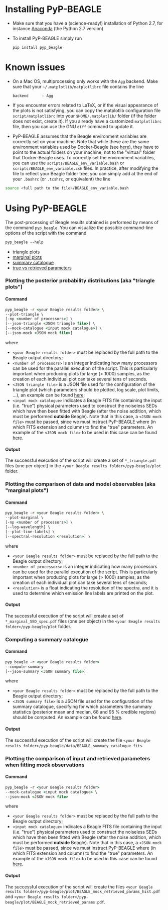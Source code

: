 # Installing PyP-BEAGLE

* Make sure that you have a (science-ready!) installation of Python 2.7, for instance [Anaconda](https://www.continuum.io/downloads) (the Python 2.7 version)

* To install PyP-BEAGLE simply run
  ```
  pip install pyp_beagle
  ```

# Known issues

* On a Mac OS, multiprocessing only works with the ``Agg`` backend. Make sure that your ``~/.matplotlib/matplotlibrc`` file contains the line
  ```
  backend      : Agg
  ```

* If you encounter errors related to LaTeX, or if the visual appearance of the plots is not satisfying, you can copy the matplotlib configuration file ``script/matplotlibrc`` into your ``$HOME/.matplotlib/`` folder (if the folder does not exist, create it). If you already have a customized  ``matplotlibrc`` file, then you can use the GNU ``diff`` command to update it.

* PyP-BEAGLE assumes that the Beagle environment variables are correctly set on your machine. Note that while these are the same environment variables used by Docker-Beagle (see [here](https://github.com/jacopo-chevallard/BEAGLE-general/wiki#running-beagle)), they have to point to the actual folders on your machine, not to the "virtual" folder that Docker-Beagle uses. To correctly set the environment variables, you can use the ``scripts/BEAGLE_env_variable.bash`` or ``scripts/BEAGLE_env_variable.csh`` files. In practice, after modifying the file to reflect your Beagle folder tree, you can simply add at the end of your ``.bashrc`` (or ``.tcshrc``, or equivalent) the line
 ```bash
 source <full path to the file>/BEAGLE_env_variable.bash
 ```

# Using PyP-BEAGLE

The post-processing of Beagle results obtained is performed by means of the command ``pyp_beagle``. You can visualize the possible command-line options of the script with the command
```csh
pyp_beagle --help
```

* [triangle plots](#plotting-the-posterior-probability-distributions-aka-triangle-plots)
* [marginal plots](#plotting-the-comparison-of-data-and-model-observables-aka-marginal-plots)
* [summary catalogue](#computing-a-summary-catalogue)
* [true vs retrieved parameters](#plotting-the-comparison-of-input-and-retrieved-parameters-when-fitting-mock-observations)

### Plotting the posterior probability distributions (aka "triangle plots")

#### Command

```csh
pyp_beagle -r <your Beagle results folder> \
--plot-triangle \
[-np <number of processors>] \
[--json-triangle <JSON triangle file>] \
[--mock-catalogue <input mock catalogue>] \
[--json-mock <JSON mock file>]
```

where
* ``<your Beagle results folder>`` must be replaced by the full path to the Beagle output directory;
* ``<number of processors>`` is an integer indicating how many processors can be used for the parallel execution of the script. This is particularly important when producing plots for large (> 1000) samples, as the creation of each individual plot can take several tens of seconds.
* ``<JSON triangle file>`` is a JSON file used for the configuration of the triangle plot (which parameters should be plotted, log scale, plot limits, ...), an example can be found [here](https://github.com/jacopo-chevallard/PyP-BEAGLE/blob/0996fd3c6b271e15452b7edee6627bc7fbc68675/PyP-BEAGLE/files/params_names.json);
* ``<input mock catalogue>`` indicates a Beagle FITS file containing the input (i.e. "true") physical parameters used to construct the noiseless SEDs which have then been fitted with Beagle (after the noise addition, which must be performed **outside** Beagle). Note that in this case, a ``<JSON mock file>`` must be passed, since we must instruct PyP-BEAGLE where (in which FITS extension and column) to find the "true" parameters. An example of the ``<JSON mock file>`` to be used in this case can be found [here](https://github.com/jacopo-chevallard/PyP-BEAGLE/blob/0996fd3c6b271e15452b7edee6627bc7fbc68675/PyP-BEAGLE/files/params_names_mock.json).


#### Output

The successful execution of the script will create a set of ``*_triangle.pdf`` files (one per object) in the ``<your Beagle results folder>/pyp-beagle/plot`` folder.


### Plotting the comparison of data and model observables (aka "marginal plots")

#### Command

```csh
pyp_beagle -r <your Beagle results folder> \
--plot-marginal \
[-np <number of processors>] \
[--log-wavelength] \
[--plot-line-labels] \
[--spectral-resolution <resolution>] \
```

where
* ``<your Beagle results folder>`` must be replaced by the full path to the Beagle output directory;
* ``<number of processors>`` is an integer indicating how many processors can be used for the parallel execution of the script. This is particularly important when producing plots for large (> 1000) samples, as the creation of each individual plot can take several tens of seconds;
* ``<resolution>`` is a float indicating the resolution of the spectra, and it is used to determine which emission line labels are printed on the plot.

#### Output

The successful execution of the script will create a set of ``*_marginal_SED_spec.pdf`` files (one per object) in the ``<your Beagle results folder>/pyp-beagle/plot`` folder.


### Computing a summary catalogue

#### Command

```csh
pyp_beagle -r <your Beagle results folder> 
--compute-summary
[--json-summary <JSON summary file>]
```

where
* ``<your Beagle results folder>`` must be replaced by the full path to the Beagle output directory;
* ``<JSON summary file>`` is a JSON file used for the configuration of the summary catalogue, specifying for which parameters the summary statistics (posterior mean and median, 68 and 95 % credible regions) should be computed. An example can be found [here](https://github.com/jacopo-chevallard/PyP-BEAGLE/blob/0996fd3c6b271e15452b7edee6627bc7fbc68675/PyP-BEAGLE/files/summary_config.json).

#### Output

The successful execution of the script will create the file ``<your Beagle results folder>/pyp-beagle/data/BEAGLE_summary_catalogue.fits``.

### Plotting the comparison of input and retrieved parameters when fitting mock observations

#### Command

```csh
pyp_beagle -r <your Beagle results folder> 
--mock-catalogue <input mock catalogue> \
--json-mock <JSON mock file>
```

where
* ``<your Beagle results folder>`` must be replaced by the full path to the Beagle output directory;
* ``<input mock catalogue>`` indicates a Beagle FITS file containing the input (i.e. "true") physical parameters used to construct the noiseless SEDs which have then been fitted with Beagle (after the noise addition, which must be performed **outside** Beagle). Note that in this case, a ``<JSON mock file>`` must be passed, since we must instruct PyP-BEAGLE where (in which FITS extension and column) to find the "true" parameters. An example of the ``<JSON mock file>`` to be used in this case can be found [here](https://github.com/jacopo-chevallard/PyP-BEAGLE/blob/0996fd3c6b271e15452b7edee6627bc7fbc68675/PyP-BEAGLE/files/params_names_mock.json).

#### Output

The successful execution of the script will create the files ``<your Beagle results folder>/pyp-beagle/plot/BEAGLE_mock_retrieved_params_hist.pdf`` and ``<your Beagle results folder>/pyp-beagle/plot/BEAGLE_mock_retrieved_params.pdf``.

